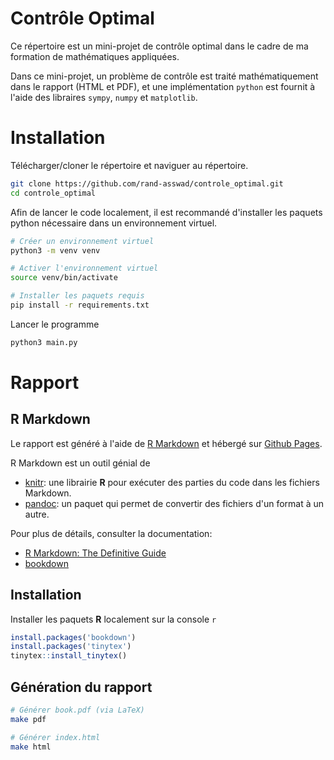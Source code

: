# Contrôle Optimal

Ce répertoire est un mini-projet de contrôle optimal
dans le cadre de ma formation de mathématiques appliquées.

Dans ce mini-projet, un problème de contrôle est traité
mathématiquement dans le rapport (HTML et PDF),
et une implémentation `python` est fournit à l'aide
des libraires `sympy`, `numpy` et `matplotlib`.

# Installation

Télécharger/cloner le répertoire et naviguer au répertoire.

```sh
git clone https://github.com/rand-asswad/controle_optimal.git
cd controle_optimal
```

Afin de lancer le code localement, il est recommandé
d'installer les paquets python nécessaire dans
un environnement virtuel.

```sh
# Créer un environnement virtuel
python3 -m venv venv

# Activer l'environnement virtuel
source venv/bin/activate

# Installer les paquets requis
pip install -r requirements.txt
```

Lancer le programme
```sh
python3 main.py
```

# Rapport

## R Markdown

Le rapport est généré à l'aide de
[R Markdown](https://rmarkdown.rstudio.com/)
et hébergé sur [Github Pages](https://pages.github.com/).

R Markdown est un outil génial de 
- [knitr](https://yihui.org/knitr/): une librairie **R**
  pour exécuter des parties du code dans les fichiers Markdown.
- [pandoc](https://pandoc.org/): un paquet qui permet
  de convertir des fichiers d'un format à un autre.

Pour plus de détails, consulter la documentation:
- [R Markdown: The Definitive Guide](https://bookdown.org/yihui/rmarkdown/)
- [bookdown](https://bookdown.org/yihui/bookdown/)

## Installation

Installer les paquets **R** localement sur la console `r`

```r
install.packages('bookdown')
install.packages('tinytex')
tinytex::install_tinytex()
```

## Génération du rapport

```sh
# Générer book.pdf (via LaTeX)
make pdf

# Générer index.html
make html
```